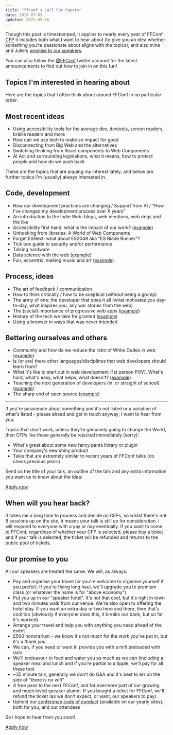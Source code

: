 ```yaml
---
title: "ffconf's Call For Papers"
date: 2019-07-03
updated: 2025-05-16
---
```


Though this post is timestamped, it applies to nearly every year of FFConf <abbr title="Call for Papers">CFP</abbr> it includes both what I want to hear about (to give you an idea whether something you're passionate about aligns with the topics), and also mine and Julie's [promise to our speakers](#our-promise-to-you).

You can also follow the [@FFConf](https://twitter.com/ffconf) twitter account for the latest announcements to find out how to join in on this fun!

## Topics I'm interested in hearing about

Here are the topics that I often think about around FFConf in no particular order.

## Most recent ideas

- Using accessibility tools for the average dev, devtools, screen readers, braille readers and more
- How can we use tech to make an impact for good
- Disconnecting from Big Web and the alternatives
- Switching thinking from React components to Web Components
- AI Act and surrounding legislations, what it means, how to protect people and how do we push back

These are the topics that are piquing my interest lately, and below are further topics I'm (usually) always interested in.

## Code, development

- How our development practices are changing / Support from AI / "How I've changed my development process over X years"
- An introduction to the Indie Web: blogs, web mentions, web rings and the like
- Accessibility first hand, what is the impact of our work? ([example](/talks/technologic-human-after-all-accessibility-remix/))
- Unhooking from libraries: A World of Web Components
- Forget ESNext: what about ES2049 aka "ES Blade Runner"?
- Tick box guide to security and/or performance
- Talking hardware
- Data science with the web ([example](/talks/lessons-learned-sciencing-the-web/))
- Fun, eccentric, making music and art ([example](/talks/weird-web/))

## Process, ideas

- The art of feedback / communication
- How to think critically / how to be sceptical (without being a grump)
- The army of one: the developer that does it all (what motivates you day-to-day, what inspires you, any war stories from the web)
- The (social) importance of progressive web apps ([example](/talks/if-youre-going-out-of-san-francisco-be-sure-to-wear-web-standards-in-your-hair/))
- History of the tech we take for granted ([example](/talks/tales-of-suckage-and-awesomeness/))
- Using a browser in ways that was never intended

## Bettering ourselves and others

- Community and how do we reduce the ratio of White Dudes in web ([example](/talks/abstract-art-in-a-time-of-minification/))
- Is (or are) there other languages/disciplines that web developers should learn from?
- What it's like to start out in web development (1st person POV). What's hard, what's easy, what helps, what doesn't? ([example](/talks/mentoring/))
- Teaching the next generation of developers (in, or straight of school) ([example](/talks/dear-developer/))
- The sharp end of open source ([example](/talks/navigating-open-source/))

---

If you're passionate about something and it's not listed or a variation of what's listed - please ahead and get in touch anyway; I want to hear from you.

Topics that don't work, unless they're genuinely going to change the World, then CFPs like these generally be rejected immediately (sorry):

- What's great about some new fancy pants library or plugin
- Your company's new shiny product
- Talks that are extremely similar to recent years of FFConf talks (do check previous years)

Send us the title of your talk, an outline of the talk and any extra information you want us to know about the idea:

<a class="pill pill-cta" href="https://ffconf.org/cfp-apply">Apply now</a>

## When will you hear back?

It takes me a long time to process and decide on CFPs, so whilst there's not 8 sessions up on the site, it means your talk is still up for consideration. I will respond to everyone with a yay or nay eventually. If you want to come to FFConf, regardless of whether your CFP is selected, please buy a ticket and if your talk is selected, the ticket will be refunded and returns to the public pool of tickets.

## Our promise to you

All our speakers are treated the same. We will, as always:

- Pay and organise your travel (or you're welcome to organise yourself if you prefer). If you're flying long haul, we'll upgrade you to premium class (or whatever the name is for "above economy")
- Put you up in our "speaker hotel". It's not that cool, but it's right in town and two minutes walk from our venue. We're also open to offering the hotel stay. If you want an extra day or two here and there, then that's cool too (obviously if everyone does this, it breaks our bank, but so far it's worked)
- Arrange your travel and help you with anything you need ahead of the event
- £500 honorarium - we know it's not much for the work you've put in, but it's a _thank you_
- We can, if you need or want it, provide you with a mifi preloaded with data
- We'll endeavour to feed and water you as much as we can (including a speaker meal and lunch and if you're partial to a tipple, we'll pay for all these too)
- ~35 minute talk, generally we don't do Q&A and it's best to err on the side of "there is no wifi"
- A free pass to the next FFConf, and for evermore part of our growing and much loved speaker alumni. If you bought a ticket for FFConf, we'll refund the ticket (as we don't expect, or want, our speakers to pay)
- Uphold our [conference code of conduct](/code-of-conduct) (available on our yearly sites), both for you, and our attendees

So I hope to hear from you soon!

<a class="pill pill-cta" href="https://ffconf.org/cfp-apply">Apply now</a>
